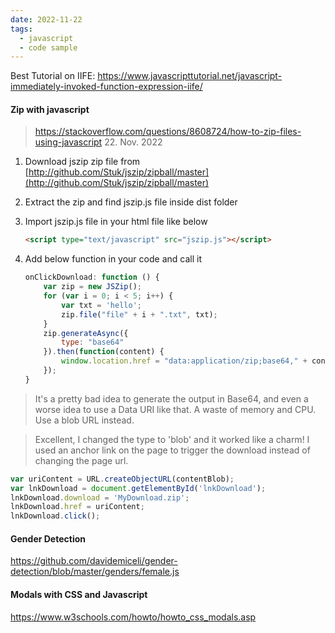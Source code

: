 ```yaml
---
date: 2022-11-22
tags:
  - javascript
  - code sample
---
```


Best Tutorial on IIFE: https://www.javascripttutorial.net/javascript-immediately-invoked-function-expression-iife/

#### Zip with javascript

> https://stackoverflow.com/questions/8608724/how-to-zip-files-using-javascript
> 22. Nov. 2022

1.  Download jszip zip file from [http://github.com/Stuk/jszip/zipball/master](http://github.com/Stuk/jszip/zipball/master)
2. Extract the zip and find jszip.js file inside dist folder
3.  Import jszip.js file in your html file like below
    
    ```html
    <script type="text/javascript" src="jszip.js"></script>
    ```
    
4. Add below function in your code and call it
    
    ```js
    onClickDownload: function () {
        var zip = new JSZip();
        for (var i = 0; i < 5; i++) {
            var txt = 'hello';
            zip.file("file" + i + ".txt", txt);
        }
        zip.generateAsync({
            type: "base64"
        }).then(function(content) {
            window.location.href = "data:application/zip;base64," + content;
        });       
    }
    ```

>  It's a pretty bad idea to generate the output in Base64, and even a worse idea to use a Data URI like that. A waste of memory and CPU. Use a blob URL instead.
       
> Excellent, I changed the type to 'blob' and it worked like a charm! I used an anchor link on the page to trigger the download instead of changing the page url.
```js
var uriContent = URL.createObjectURL(contentBlob); 
var lnkDownload = document.getElementById('lnkDownload'); 
lnkDownload.download = 'MyDownload.zip'; 
lnkDownload.href = uriContent; 
lnkDownload.click();
```

#### Gender Detection

https://github.com/davidemiceli/gender-detection/blob/master/genders/female.js

#### Modals with CSS and Javascript

https://www.w3schools.com/howto/howto_css_modals.asp

